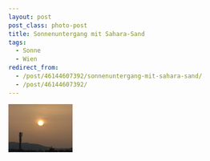 ```yaml
---
layout: post
post_class: photo-post
title: Sonnenuntergang mit Sahara-Sand
tags:
  - Sonne
  - Wien
redirect_from:
  - /post/46144607392/sonnenuntergang-mit-sahara-sand/
  - /post/46144607392/
---
```

[![](/photos/2008-05-29-01-th.jpg)](/photos/2008-05-29-01-hd.jpg)
